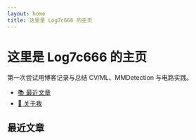```yaml
---
layout: home
title: 这里是 Log7c666 的主页
---
```


<div class="home-hero">
  <h1>这里是 Log7c666 的主页</h1>
  <p>第一次尝试用博客记录与总结 CV/ML、MMDetection 与电路实践。</p>
  <ul class="hero-links">
    <li><a href="#posts">📚 最近文章</a></li>
    <li><a href="/about/">👋 关于我</a></li>
  </ul>
</div>

<h2 id="posts" class="section-title">最近文章</h2>
